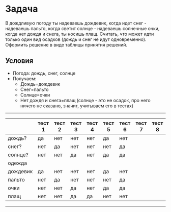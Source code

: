 # Задача

В дождливую погоду ты надеваешь дождевик, когда идет снег - надеваешь пальто, когда светит солнце - надеваешь солнечные очки, когда нет дождя и снега, ты носишь плащ. Считать, что может идти только один вид осадков (дождь и снег не идут одновременно). Оформить решение в виде таблицы принятия решений.

## Условия

- Погода: дождь, снег, солнце
- Получаем:
  - Дождь=дождевик
  - Снег=пальто
  - Солнце=очки
  - Нет дождя и снега=плащ (солнце - это не осадок, про него ничего не сказано, значит, учитываем его в тестах)

---

|                   | тест 1 | тест 2 | тест 3 | тест 4 | тест 5 | тест 6 | тест 7 | тест 8 |
|-------------------|--------|--------|--------|--------|--------|--------|--------|--------|
| дождь?            | да     | нет    | нет    | нет    | да     | нет    |        |        |
| снег?             | нет    | да     | нет    | нет    | нет    | да     |        |        |
| солнце?           | нет    | нет    | да     | нет    | да     | да     |        |        |
| одежда            |        |        |        |        |        |        |        |        |
| дождевик          | да     | нет    | нет    | нет    | да     | нет    |        |        |
| пальто            | нет    | да     | нет    | нет    | нет    | да     |        |        |
| очки              | нет    | нет    | да     | нет    | да     | да     |        |        |
| плащ              | нет    | нет    | да     | да     | нет    | нет    |        |        |

---
